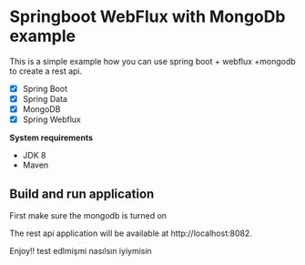 # Springboot WebFlux with MongoDb example
This is a simple example how you can use spring boot + webflux +mongodb to create a rest api. 

- [x] Spring Boot
- [x] Spring Data
- [x] MongoDB 
- [x] Spring Webflux

**System requirements**
- JDK 8
- Maven

## Build and run application

First make sure the mongodb is turned on

The rest api application will be available at http://localhost:8082.

Enjoy!!
test edlmişmi
nasılsın
iyiymisin